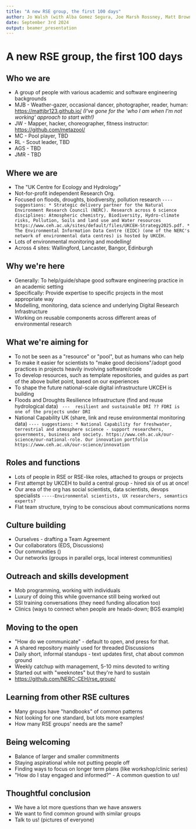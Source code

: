 ```yaml
---
title: "A new RSE group, the first 100 days"
author: Jo Walsh (with Alba Gomez Segura, Joe Marsh Rossney, Matt Brown, Matt Coole and Robin Long)
date: September 3rd 2024
output: beamer_presentation
---
```


# A new RSE group, the first 100 days

## Who we are

* A group of people with various academic and software engineering backgrounds
* MJB - Weather-gazer, occasional dancer, photographer, reader, human: https://mattjbr123.github.io/ _(I've gone for the 'who I am when I'm not working' approach to start with!)_
* JW - Mapper, hacker, choreographer, fitness instructor: https://github.com/metazool/ 
* MC - Pool player, TBD
* RL - Scout leader, TBD
* AGS - TBD
* JMR - TBD 

## Where we are 

* The "UK Centre for Ecology and Hydrology"
* Not-for-profit independent Research Org.
* Focused on floods, droughts, biodiversity, pollution research `---- suggestions: * Strategic delivery partner for the Natural Environment Research Council (NERC). Research across 6 science disciplines: Atmospheric chemistry, Biodiversity, Hydro-climate risks, Pollution, Soils and land use and Water resources https://www.ceh.ac.uk/sites/default/files/UKCEH-Strategy2025.pdf. * The Environmental Information Data Centre (EIDC) (one of the NERC's network of environmental data centres) is hosted by UKCEH. `
* Lots of environmental monitoring and modelling!
* Across 4 sites: Wallingford, Lancaster, Bangor, Edinburgh

## Why we're here

* Generally: To help/guide/shape good software engineering practice in an academic setting
* Specifically: Provide expertise to specific projects in the most appropriate way
* Modelling, monitoring, data science and underlying Digital Research Infrastructure
* Working on reusable components across different areas of environmental research  

## What we're aiming for

* To not be seen as a "resource" or "pool", but as humans who can help
* To make it easier for scientists to "make good decisions"/adopt good practices in projects heavily involving software/code
* To develop resources, such as template repositories, and guides as part of the above bullet point, based on our experiences
* To shape the future national-scale digital infrastructure UKCEH is building
* Floods and Droughts Resilience Infrastructure (find and reuse hydrological data) ` ---  resilient and sustainable DRI ?? FDRI is one of the projects under DRI`
* National Capability UK (share, link and reuse environmental monitoring data) `---- suggestions: * National Capability for freshwater, terrestrial and atmosphere science - support researchers, 
governments, business and society. https://www.ceh.ac.uk/our-science/our-national-role. Our innovation portfolio https://www.ceh.ac.uk/our-science/innovation`

## Roles and functions

* Lots of people in RSE or RSE-like roles, attached to groups or projects
* First attempt by UKCEH to build a central group - hired six of us at once!
* Our area of the org has social scientists, data scientists, devops specialists `-----Environmental scientists, UX researchers, semantics experts?`
* Flat team structure, trying to be conscious about communications norms 

## Culture building

* Ourselves - drafting a Team Agreement
* Our collaborators (EDS, Discussions)
* Our communities ()
* Our networks (groups in parallel orgs, local interest communities)

## Outreach and skills development

* Mob programming, working with individuals
* Luxury of doing this while governance still being worked out
* SSI training conversations (they need funding allocation too)
* Clinics (ways to connect when people are heads-down; BGS example)

## Moving to the open

* "How do we communicate" - default to open, and press for that.
* A shared repository mainly used for threaded Discussions
* Daily short, informal standups - text updates first, chat about common ground
* Weekly catchup with management, 5-10 mins devoted to writing
* Started out with "weeknotes" but they're hard to sustain
* https://github.com/NERC-CEH/rse_group/

## Learning from other RSE cultures
* Many groups have "handbooks" of common patterns
* Not looking for one standard, but lots more examples!
* How many RSE groups' needs are the same? 

## Being welcoming

* Balance of larger and smaller commitments
* Staying aspirational while not putting people off
* Finding ways to focus on longer term plans (like workshop/clinic series)
* "How do I stay engaged and informed?" - A common question to us!

## Thoughtful conclusion

* We have a lot more questions than we have answers
* We want to find common ground with similar groups
* Talk to us! (pictures of everyone)

